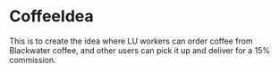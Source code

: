 # CoffeeIdea
This is to create the idea where LU workers can order coffee from Blackwater coffee, and other users can pick it up and deliver for a 15% commission. 
